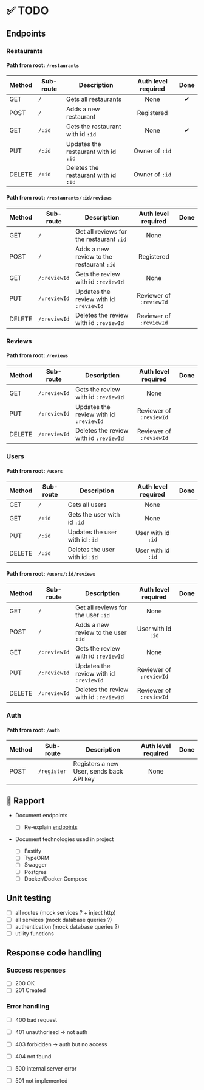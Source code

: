 # ✅ TODO

## Endpoints

### Restaurants

#### Path from root: `/restaurants`

| Method | Sub-route | Description                          | Auth level required | Done |
| ------ | --------- | ------------------------------------ | :-----------------: | :--: |
| GET    | `/`       | Gets all restaurants                 |        None         |  ✔   |
| POST   | `/`       | Adds a new restaurant                |     Registered      |      |
| GET    | `/:id`    | Gets the restaurant with id `:id`    |        None         |  ✔   |
| PUT    | `/:id`    | Updates the restaurant with id `:id` |   Owner of `:id`    |      |
| DELETE | `/:id`    | Deletes the restaurant with id `:id` |   Owner of `:id`    |      |

#### Path from root: `/restaurants/:id/reviews`

| Method | Sub-route    | Description                               |   Auth level required   | Done |
| ------ | ------------ | ----------------------------------------- | :---------------------: | :--: |
| GET    | `/`          | Get all reviews for the restaurant `:id`  |          None           |      |
| POST   | `/`          | Adds a new review to the restaurant `:id` |       Registered        |      |
| GET    | `/:reviewId` | Gets the review with id `:reviewId`       |          None           |      |
| PUT    | `/:reviewId` | Updates the review with id `:reviewId`    | Reviewer of `:reviewId` |      |
| DELETE | `/:reviewId` | Deletes the review with id `:reviewId`    | Reviewer of `:reviewId` |      |

### Reviews

#### Path from root: `/reviews`

| Method | Sub-route    | Description                            |   Auth level required   | Done |
| ------ | ------------ | -------------------------------------- | :---------------------: | :--: |
| GET    | `/:reviewId` | Gets the review with id `:reviewId`    |          None           |      |
| PUT    | `/:reviewId` | Updates the review with id `:reviewId` | Reviewer of `:reviewId` |      |
| DELETE | `/:reviewId` | Deletes the review with id `:reviewId` | Reviewer of `:reviewId` |      |

### Users

#### Path from root: `/users`

| Method | Sub-route | Description                    | Auth level required | Done |
| ------ | --------- | ------------------------------ | :-----------------: | :--: |
| GET    | `/`       | Gets all users                 |        None         |      |
| GET    | `/:id`    | Gets the user with id `:id`    |        None         |      |
| PUT    | `/:id`    | Updates the user with id `:id` | User with id `:id`  |      |
| DELETE | `/:id`    | Deletes the user with id `:id` | User with id `:id`  |      |

#### Path from root: `/users/:id/reviews`

| Method | Sub-route    | Description                            |   Auth level required   | Done |
| ------ | ------------ | -------------------------------------- | :---------------------: | :--: |
| GET    | `/`          | Get all reviews for the user `:id`     |          None           |      |
| POST   | `/`          | Adds a new review to the user `:id`    |   User with id `:id`    |      |
| GET    | `/:reviewId` | Gets the review with id `:reviewId`    |          None           |      |
| PUT    | `/:reviewId` | Updates the review with id `:reviewId` | Reviewer of `:reviewId` |      |
| DELETE | `/:reviewId` | Deletes the review with id `:reviewId` | Reviewer of `:reviewId` |      |

### Auth

#### Path from root: `/auth`

| Method | Sub-route   | Description                              | Auth level required | Done |
| ------ | ----------- | ---------------------------------------- | :-----------------: | :--: |
| POST   | `/register` | Registers a new User, sends back API key |        None         |      |

## 📄 Rapport

- Document endpoints

  - [ ] Re-explain [endpoints](#endpoints)

- Document technologies used in project
  - [ ] Fastify
  - [ ] TypeORM
  - [ ] Swagger
  - [ ] Postgres
  - [ ] Docker/Docker Compose

## Unit testing

- [ ] all routes (mock services ? + inject http)
- [ ] all services (mock database queries ?)
- [ ] authentication (mock database queries ?)
- [ ] utility functions

## Response code handling

### Success responses

- [ ] 200 OK
- [ ] 201 Created

### Error handling

- [ ] 400 bad request
- [ ] 401 unauthorised -> not auth
- [ ] 403 forbidden -> auth but no access
- [ ] 404 not found

- [ ] 500 internal server error
- [ ] 501 not implemented
